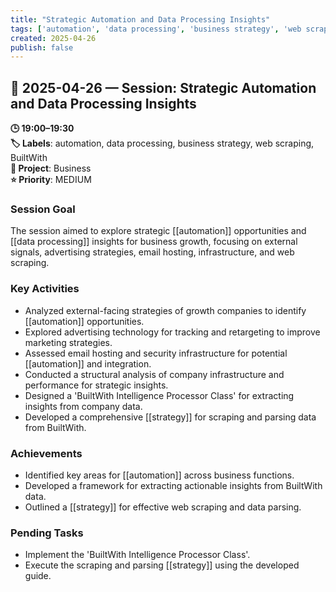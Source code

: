 ```yaml
---
title: "Strategic Automation and Data Processing Insights"
tags: ['automation', 'data processing', 'business strategy', 'web scraping', 'BuiltWith']
created: 2025-04-26
publish: false
---
```


## 📅 2025-04-26 — Session: Strategic Automation and Data Processing Insights

**🕒 19:00–19:30**  
**🏷️ Labels**: automation, data processing, business strategy, web scraping, BuiltWith  
**📂 Project**: Business  
**⭐ Priority**: MEDIUM  


### Session Goal
The session aimed to explore strategic [[automation]] opportunities and [[data processing]] insights for business growth, focusing on external signals, advertising strategies, email hosting, infrastructure, and web scraping.

### Key Activities
- Analyzed external-facing strategies of growth companies to identify [[automation]] opportunities.
- Explored advertising technology for tracking and retargeting to improve marketing strategies.
- Assessed email hosting and security infrastructure for potential [[automation]] and integration.
- Conducted a structural analysis of company infrastructure and performance for strategic insights.
- Designed a 'BuiltWith Intelligence Processor Class' for extracting insights from company data.
- Developed a comprehensive [[strategy]] for scraping and parsing data from BuiltWith.

### Achievements
- Identified key areas for [[automation]] across business functions.
- Developed a framework for extracting actionable insights from BuiltWith data.
- Outlined a [[strategy]] for effective web scraping and data parsing.

### Pending Tasks
- Implement the 'BuiltWith Intelligence Processor Class'.
- Execute the scraping and parsing [[strategy]] using the developed guide.
